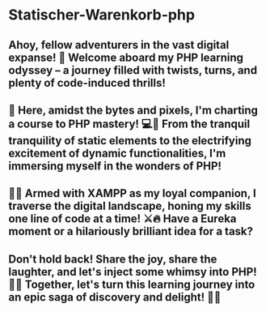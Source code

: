 ﻿# Statischer-Warenkorb-php
## Ahoy, fellow adventurers in the vast digital expanse! 🌟 Welcome aboard my PHP learning odyssey – a journey filled with twists, turns, and plenty of code-induced thrills!
## 🚀 Here, amidst the bytes and pixels, I'm charting a course to PHP mastery! 💻💪 From the tranquil tranquility of static elements to the electrifying excitement of dynamic functionalities, I'm immersing myself in the wonders of PHP! 
## 🎩✨ Armed with XAMPP as my loyal companion, I traverse the digital landscape, honing my skills one line of code at a time! ⚔️🔥 Have a Eureka moment or a hilariously brilliant idea for a task? 
## Don't hold back! Share the joy, share the laughter, and let's inject some whimsy into PHP! 🤣💬 Together, let's turn this learning journey into an epic saga of discovery and delight! 🌈💫
